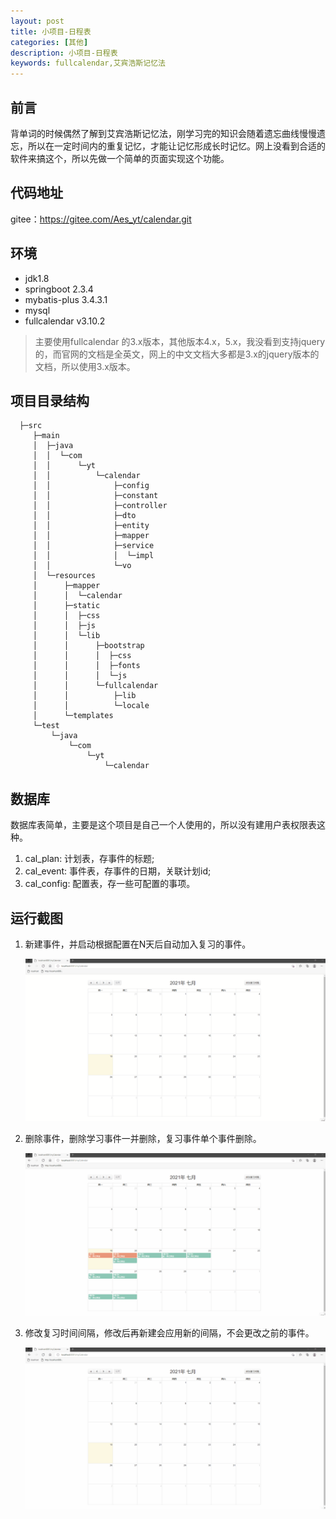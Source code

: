```yaml
---
layout: post
title: 小项目-日程表
categories: [其他]
description: 小项目-日程表
keywords: fullcalendar,艾宾浩斯记忆法
---
```


## 前言

背单词的时候偶然了解到艾宾浩斯记忆法，刚学习完的知识会随着遗忘曲线慢慢遗忘，所以在一定时间内的重复记忆，才能让记忆形成长时记忆。网上没看到合适的软件来搞这个，所以先做一个简单的页面实现这个功能。

## 代码地址

gitee：<https://gitee.com/Aes_yt/calendar.git>

## 环境

- jdk1.8
- springboot 2.3.4
- mybatis-plus 3.4.3.1
- mysql
- fullcalendar  v3.10.2

> 主要使用fullcalendar 的3.x版本，其他版本4.x，5.x，我没看到支持jquery的，而官网的文档是全英文，网上的中文文档大多都是3.x的jquery版本的文档，所以使用3.x版本。

## 项目目录结构

```` 
  ├─src
     ├─main
     │  ├─java
     │  │  └─com
     │  │      └─yt
     │  │          └─calendar
     │  │              ├─config
     │  │              ├─constant
     │  │              ├─controller
     │  │              ├─dto
     │  │              ├─entity
     │  │              ├─mapper
     │  │              ├─service
     │  │              │  └─impl
     │  │              └─vo
     │  └─resources
     │      ├─mapper
     │      │  └─calendar
     │      ├─static
     │      │  ├─css
     │      │  ├─js
     │      │  └─lib
     │      │      ├─bootstrap
     │      │      │  ├─css
     │      │      │  ├─fonts
     │      │      │  └─js
     │      │      └─fullcalendar
     │      │          ├─lib
     │      │          └─locale
     │      └─templates
     └─test
         └─java
             └─com
                 └─yt
                     └─calendar
````

## 数据库

数据库表简单，主要是这个项目是自己一个人使用的，所以没有建用户表权限表这种。

1. cal_plan: 计划表，存事件的标题;
2. cal_event: 事件表，存事件的日期，关联计划id;
3. cal_config: 配置表，存一些可配置的事项。

## 运行截图

1. 新建事件，并启动根据配置在N天后自动加入复习的事件。

   ![1新建事件](/images/posts/other/20210719_1.gif)

2. 删除事件，删除学习事件一并删除，复习事件单个事件删除。

   ![2删除事件](/images/posts/other/20210719_2.gif)

3. 修改复习时间间隔，修改后再新建会应用新的间隔，不会更改之前的事件。

   ![3修改间隔](/images/posts/other/20210719_3.gif)
